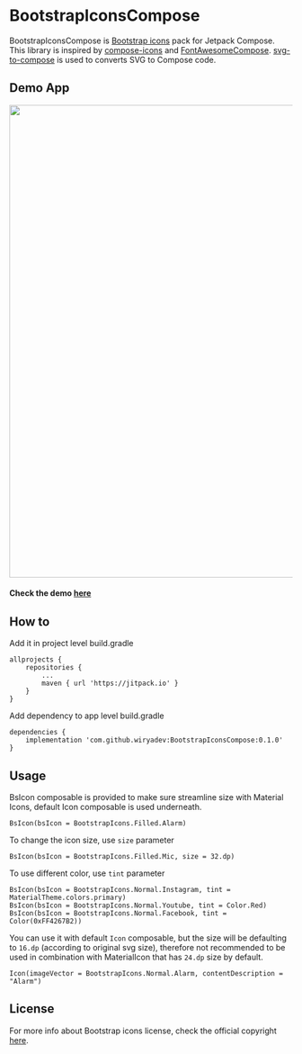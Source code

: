 # BootstrapIconsCompose
BootstrapIconsCompose is [Bootstrap icons](https://github.com/twbs/icons) pack for Jetpack Compose. This library is inspired by [compose-icons](https://github.com/DevSrSouza/compose-icons) and [FontAwesomeCompose](https://github.com/Gurupreet/FontAwesomeCompose). [svg-to-compose](https://github.com/DevSrSouza/svg-to-compose) is used to converts SVG to Compose code.

## Demo App
<img src="https://user-images.githubusercontent.com/26060382/123915179-6bbabd00-d9aa-11eb-9691-a46182700eb4.PNG" height="840">

#### Check the demo [here](https://github.com/wiryadev/BootstrapIconsCompose/blob/master/app/src/main/java/com/wiryadev/bootstrapiconscompose/MainActivity.kt)

## How to
Add it in project level build.gradle
```
allprojects {
	repositories {
		...
		maven { url 'https://jitpack.io' }
	}
}
```
Add dependency to app level build.gradle
```
dependencies {
    implementation 'com.github.wiryadev:BootstrapIconsCompose:0.1.0'
}
```

## Usage
BsIcon composable is provided to make sure streamline size with Material Icons, default Icon composable is used underneath.
```
BsIcon(bsIcon = BootstrapIcons.Filled.Alarm)
```
To change the icon size, use `size` parameter
```
BsIcon(bsIcon = BootstrapIcons.Filled.Mic, size = 32.dp)
```
To use different color, use `tint` parameter
```
BsIcon(bsIcon = BootstrapIcons.Normal.Instagram, tint = MaterialTheme.colors.primary)
BsIcon(bsIcon = BootstrapIcons.Normal.Youtube, tint = Color.Red)
BsIcon(bsIcon = BootstrapIcons.Normal.Facebook, tint = Color(0xFF4267B2))
```
You can use it with default `Icon` composable, but the size will be defaulting to `16.dp` (according to original svg size), therefore not recommended to be used in combination with MaterialIcon that has `24.dp` size by default.
```
Icon(imageVector = BootstrapIcons.Normal.Alarm, contentDescription = "Alarm")
```

## License
For more info about Bootstrap icons license, check the official copyright [here](https://github.com/twbs/icons/blob/main/LICENSE.md).
